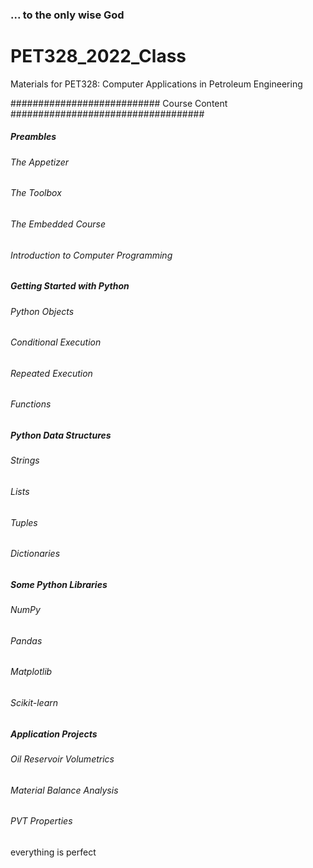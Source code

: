 ### ... to the only wise God

# PET328_2022_Class
Materials for PET328: Computer Applications in Petroleum Engineering


########################### Course Content ###################################

##### Preambles
###### The Appetizer
###### The Toolbox
###### The Embedded Course
###### Introduction to Computer Programming

##### Getting Started with Python
###### Python Objects
###### Conditional Execution
###### Repeated Execution
###### Functions
  
##### Python Data Structures
###### Strings
###### Lists
###### Tuples
###### Dictionaries
  
##### Some Python Libraries
###### NumPy
###### Pandas
###### Matplotlib
###### Scikit-learn

##### Application Projects
###### Oil Reservoir Volumetrics
###### Material Balance Analysis
###### PVT Properties

everything is perfect 

